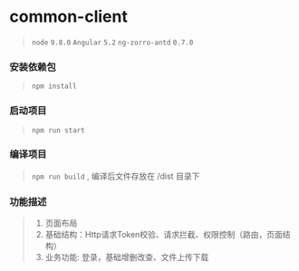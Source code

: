 
# common-client
> `node` `9.8.0`
> `Angular` `5.2`
> `ng-zorro-antd` `0.7.0`

### 安装依赖包
> `npm install`


### 启动项目
> `npm run start`


### 编译项目
> `npm run build` , 编译后文件存放在 /dist 目录下


### 功能描述

> 1. 页面布局
> 2. 基础结构：Http请求Token校验、请求拦截、权限控制（路由，页面结构）
> 3. 业务功能: 登录，基础增删改查、文件上传下载